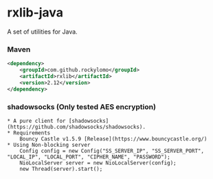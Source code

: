 # rxlib-java

A set of utilities for Java.

### Maven
```xml
<dependency>
    <groupId>com.github.rockylomo</groupId>
    <artifactId>rxlib</artifactId>
    <version>2.12</version>
</dependency>
```

### shadowsocks (Only tested AES encryption)
    * A pure client for [shadowsocks](https://github.com/shadowsocks/shadowsocks).
    * Requirements
        Bouncy Castle v1.5.9 [Release](https://www.bouncycastle.org/)
    * Using Non-blocking server
        Config config = new Config("SS_SERVER_IP", "SS_SERVER_PORT", "LOCAL_IP", "LOCAL_PORT", "CIPHER_NAME", "PASSWORD");
        NioLocalServer server = new NioLocalServer(config);
        new Thread(server).start();
